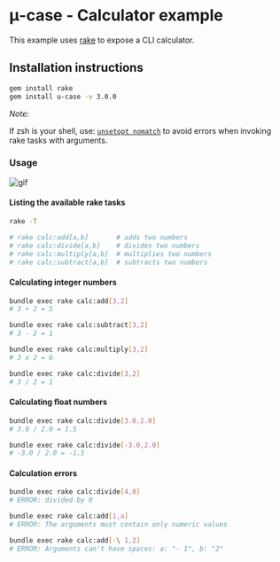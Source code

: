 # μ-case - Calculator example

This example uses [rake](http://rubygems.org/gems/rake) to expose a CLI calculator.

## Installation instructions
```sh
gem install rake
gem install u-case -v 3.0.0
```

*Note:*

If zsh is your shell, use: [`unsetopt nomatch`](https://thoughtbot.com/blog/how-to-use-arguments-in-a-rake-task) to avoid errors when invoking rake tasks with arguments.

### Usage

![gif](https://github.com/serradura/u-case/blob/main/examples/calculator/assets/usage.gif?raw=true)

#### Listing the available rake tasks
```sh
rake -T

# rake calc:add[a,b]       # adds two numbers
# rake calc:divide[a,b]    # divides two numbers
# rake calc:multiply[a,b]  # multiplies two numbers
# rake calc:subtract[a,b]  # subtracts two numbers
```

#### Calculating integer numbers
```sh
bundle exec rake calc:add[3,2]
# 3 + 2 = 5

bundle exec rake calc:subtract[3,2]
# 3 - 2 = 1

bundle exec rake calc:multiply[3,2]
# 3 x 2 = 6

bundle exec rake calc:divide[3,2]
# 3 / 2 = 1
```

#### Calculating float numbers
```sh
bundle exec rake calc:divide[3.0,2.0]
# 3.0 / 2.0 = 1.5

bundle exec rake calc:divide[-3.0,2.0]
# -3.0 / 2.0 = -1.5
```

#### Calculation errors
```sh
bundle exec rake calc:divide[4,0]
# ERROR: divided by 0

bundle exec rake calc:add[1,a]
# ERROR: The arguments must contain only numeric values

bundle exec rake calc:add[-\ 1,2]
# ERROR: Arguments can't have spaces: a: "- 1", b: "2"
```
